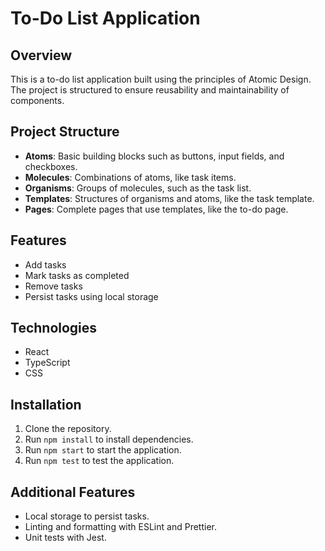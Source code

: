 # To-Do List Application

## Overview

This is a to-do list application built using the principles of Atomic Design. The project is structured to ensure reusability and maintainability of components.

## Project Structure

- **Atoms**: Basic building blocks such as buttons, input fields, and checkboxes.
- **Molecules**: Combinations of atoms, like task items.
- **Organisms**: Groups of molecules, such as the task list.
- **Templates**: Structures of organisms and atoms, like the task template.
- **Pages**: Complete pages that use templates, like the to-do page.

## Features

- Add tasks
- Mark tasks as completed
- Remove tasks
- Persist tasks using local storage
  
## Technologies

- React
- TypeScript
- CSS

## Installation

1. Clone the repository.
2. Run `npm install` to install dependencies.
3. Run `npm start` to start the application.
4. Run `npm test` to test the application.

## Additional Features

- Local storage to persist tasks.
- Linting and formatting with ESLint and Prettier.
- Unit tests with Jest.
